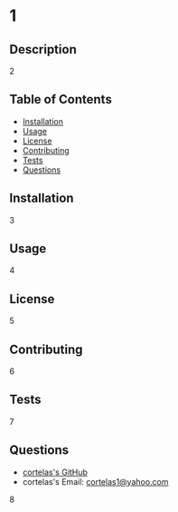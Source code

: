 # 1

## Description

2

## Table of Contents

* [Installation](#installation)
* [Usage](#usage)
* [License](#license)
* [Contributing](#contributing)
* [Tests](#tests)
* [Questions](#questions)

## Installation

3

## Usage 

4

## License

5

## Contributing

6

## Tests

7

## Questions

* [cortelas's GitHub](http://github.com/cortelas)
* cortelas's Email: cortelas1@yahoo.com

8



